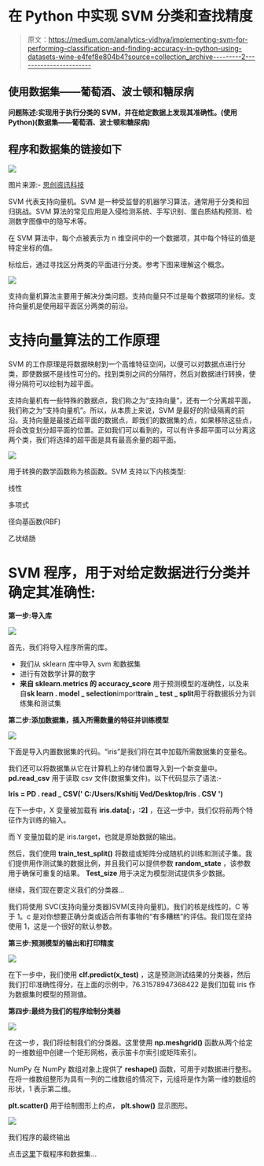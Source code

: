 # 在 Python 中实现 SVM 分类和查找精度

> 原文：<https://medium.com/analytics-vidhya/implementing-svm-for-performing-classification-and-finding-accuracy-in-python-using-datasets-wine-e4fef8e804b4?source=collection_archive---------2----------------------->

## 使用数据集——葡萄酒、波士顿和糖尿病

**问题陈述:实现用于执行分类的 SVM，并在给定数据上发现其准确性。(使用 Python)(数据集——葡萄酒、波士顿和糖尿病)**

## 程序和数据集的链接如下

![](img/b7a65827e68b78c747257cb133fd5500.png)

图片来源:- [思创资讯科技](https://thinksproutinfotech.com/)

SVM 代表支持向量机。SVM 是一种受监督的机器学习算法，通常用于分类和回归挑战。SVM 算法的常见应用是入侵检测系统、手写识别、蛋白质结构预测、检测数字图像中的隐写术等。

在 SVM 算法中，每个点被表示为 n 维空间中的一个数据项，其中每个特征的值是特定坐标的值。

标绘后，通过寻找区分两类的平面进行分类。参考下图来理解这个概念。

![](img/ab907ef4cf9f3de652dfd36b82b2d9f6.png)

支持向量机算法主要用于解决分类问题。支持向量只不过是每个数据项的坐标。支持向量机是使用超平面区分两类的前沿。

# 支持向量算法的工作原理

SVM 的工作原理是将数据映射到一个高维特征空间，以便可以对数据点进行分类，即使数据不是线性可分的。找到类别之间的分隔符，然后对数据进行转换，使得分隔符可以绘制为超平面。

支持向量机有一些特殊的数据点，我们称之为“支持向量”，还有一个分离超平面，我们称之为“支持向量机”。所以，从本质上来说，SVM 是最好的阶级隔离的前沿。支持向量是最接近超平面的数据点，即我们的数据集的点，如果移除这些点，将会改变划分超平面的位置。正如我们可以看到的，可以有许多超平面可以分离这两个类，我们将选择的超平面是具有最高余量的超平面。

![](img/1e19c108d725b8443552d142fbaccfd3.png)

用于转换的数学函数称为核函数。SVM 支持以下内核类型:

线性

多项式

径向基函数(RBF)

乙状结肠

# SVM 程序，用于对给定数据进行分类并确定其准确性:

**第一步:导入库**

![](img/af4677eb697d0e6b4a1075a2109fd2d7.png)

首先，我们将导入程序所需的库。

*   我们从 sklearn 库中导入 svm 和数据集
*   进行有效数学计算的数字
*   **来自 sklearn.metrics 的 accuracy_score** 用于预测模型的准确性，以及来自**sk learn . model _ selection**import**train _ test _ split**用于将数据拆分为训练集和测试集

**第二步:添加数据集，插入所需数量的特征并训练模型**

![](img/424b2d491521762a4ce1f5cd34e78c8a.png)

下面是导入内置数据集的代码。“iris”是我们将在其中加载所需数据集的变量名。

我们还可以将数据集从它在计算机上的存储位置导入到一个新变量中。 **pd.read_csv** 用于读取 csv 文件(数据集文件)。以下代码显示了语法:-

**Iris = PD . read _ CSV(' C:/Users/Kshitij Ved/Desktop/Iris . CSV ')**

在下一步中，X 变量被加载有 **iris.data[:，:2]** ，在这一步中，我们仅将前两个特征作为训练的输入。

而 Y 变量加载的是 iris.target，也就是原始数据的输出。

然后，我们使用 **train_test_split()** 将数组或矩阵分成随机的训练和测试子集。我们提供用作测试集的数据比例，并且我们可以提供参数 **random_state** ，该参数用于确保可重复的结果。 **Test_size** 用于决定为模型测试提供多少数据。

继续，我们现在要定义我们的分类器…

我们将使用 SVC(支持向量分类器)SVM(支持向量机)。我们的核是线性的，C 等于 1。c 是对你想要正确分类或适合所有事物的“有多糟糕”的评估。我们现在坚持使用 1，这是一个很好的默认参数。

**第三步:预测模型的输出和打印精度**

![](img/d7b480dffe6eb4a202d06c2bcd1ad190.png)

在下一步中，我们使用 **clf.predict(x_test)** ，这是预测测试结果的分类器，然后我们打印准确性得分，在上面的示例中，76.31578947368422 是我们加载 iris 作为数据集时模型的预测值。

**第四步:最终为我们的程序绘制分类器**

![](img/2805355a98e3c2737d5f6a4ef2f8fbbf.png)

在这一步，我们将绘制我们的分类器。这里使用 **np.meshgrid()** 函数从两个给定的一维数组中创建一个矩形网格，表示笛卡尔索引或矩阵索引。

NumPy 在 NumPy 数组对象上提供了 **reshape()** 函数，可用于对数据进行整形。在将一维数组整形为具有一列的二维数组的情况下，元组将是作为第一维的数组的形状，1 表示第二维。

**plt.scatter()** 用于绘制图形上的点， **plt.show()** 显示图形。

![](img/99a942ada98e8169f007459436306b5f.png)

我们程序的最终输出

点击[这里](https://github.com/kshitijved/Support_Vector_Machine)下载程序和数据集…